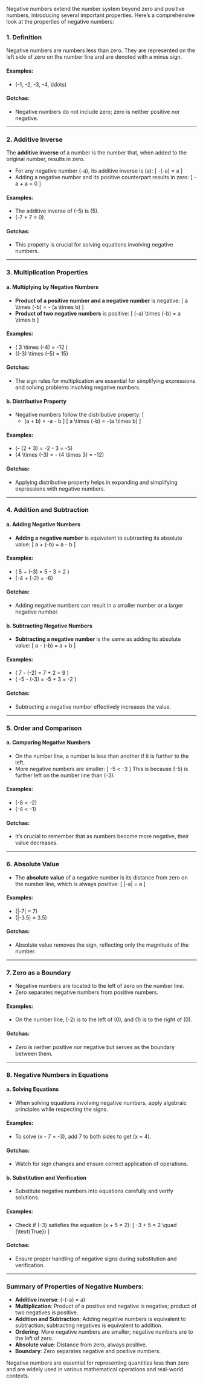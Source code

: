 Negative numbers extend the number system beyond zero and positive numbers, introducing several important properties. Here’s a comprehensive look at the properties of negative numbers:

### 1. **Definition**
Negative numbers are numbers less than zero. They are represented on the left side of zero on the number line and are denoted with a minus sign.

#### Examples:
- \(-1, -2, -3, -4, \ldots\)

#### Gotchas:
- Negative numbers do not include zero; zero is neither positive nor negative.

---

### 2. **Additive Inverse**
The **additive inverse** of a number is the number that, when added to the original number, results in zero.

- For any negative number \(-a\), its additive inverse is \(a\):
  \[
  -(-a) = a
  \]
- Adding a negative number and its positive counterpart results in zero:
  \[
  -a + a = 0
  \]

#### Examples:
- The additive inverse of \(-5\) is \(5\).
- \(-7 + 7 = 0\).

#### Gotchas:
- This property is crucial for solving equations involving negative numbers.

---

### 3. **Multiplication Properties**

#### a. **Multiplying by Negative Numbers**
- **Product of a positive number and a negative number** is negative:
  \[
  a \times (-b) = - (a \times b)
  \]
- **Product of two negative numbers** is positive:
  \[
  (-a) \times (-b) = a \times b
  \]

#### Examples:
- \( 3 \times (-4) = -12 \)
- \((-3) \times (-5) = 15\)

#### Gotchas:
- The sign rules for multiplication are essential for simplifying expressions and solving problems involving negative numbers.

#### b. **Distributive Property**
- Negative numbers follow the distributive property:
  \[
  - (a + b) = -a - b
  \]
  \[
  a \times (-b) = -(a \times b)
  \]

#### Examples:
- \(- (2 + 3) = -2 - 3 = -5\)
- \(4 \times (-3) = - (4 \times 3) = -12\)

#### Gotchas:
- Applying distributive property helps in expanding and simplifying expressions with negative numbers.

---

### 4. **Addition and Subtraction**

#### a. **Adding Negative Numbers**
- **Adding a negative number** is equivalent to subtracting its absolute value:
  \[
  a + (-b) = a - b
  \]

#### Examples:
- \( 5 + (-3) = 5 - 3 = 2 \)
- \(-4 + (-2) = -6\)

#### Gotchas:
- Adding negative numbers can result in a smaller number or a larger negative number.

#### b. **Subtracting Negative Numbers**
- **Subtracting a negative number** is the same as adding its absolute value:
  \[
  a - (-b) = a + b
  \]

#### Examples:
- \( 7 - (-2) = 7 + 2 = 9 \)
- \( -5 - (-3) = -5 + 3 = -2 \)

#### Gotchas:
- Subtracting a negative number effectively increases the value.

---

### 5. **Order and Comparison**

#### a. **Comparing Negative Numbers**
- On the number line, a number is less than another if it is further to the left.
- More negative numbers are smaller:
  \[
  -5 < -3
  \]
  This is because \(-5\) is further left on the number line than \(-3\).

#### Examples:
- \(-8 < -2\)
- \(-4 < -1\)

#### Gotchas:
- It’s crucial to remember that as numbers become more negative, their value decreases.

---

### 6. **Absolute Value**
- The **absolute value** of a negative number is its distance from zero on the number line, which is always positive:
  \[
  |-a| = a
  \]

#### Examples:
- \(|-7| = 7\)
- \(|-3.5| = 3.5\)

#### Gotchas:
- Absolute value removes the sign, reflecting only the magnitude of the number.

---

### 7. **Zero as a Boundary**
- Negative numbers are located to the left of zero on the number line.
- Zero separates negative numbers from positive numbers.

#### Examples:
- On the number line, \(-2\) is to the left of \(0\), and \(1\) is to the right of \(0\).

#### Gotchas:
- Zero is neither positive nor negative but serves as the boundary between them.

---

### 8. **Negative Numbers in Equations**

#### a. **Solving Equations**
- When solving equations involving negative numbers, apply algebraic principles while respecting the signs.

#### Examples:
- To solve \(x - 7 = -3\), add 7 to both sides to get \(x = 4\).

#### Gotchas:
- Watch for sign changes and ensure correct application of operations.

#### b. **Substitution and Verification**
- Substitute negative numbers into equations carefully and verify solutions.

#### Examples:
- Check if \(-3\) satisfies the equation \(x + 5 = 2\):
  \[
  -3 + 5 = 2 \quad (\text{True})
  \]

#### Gotchas:
- Ensure proper handling of negative signs during substitution and verification.

---

### Summary of Properties of Negative Numbers:
- **Additive inverse**: \(-(-a) = a\)
- **Multiplication**: Product of a positive and negative is negative; product of two negatives is positive.
- **Addition and Subtraction**: Adding negative numbers is equivalent to subtraction; subtracting negatives is equivalent to addition.
- **Ordering**: More negative numbers are smaller; negative numbers are to the left of zero.
- **Absolute value**: Distance from zero, always positive.
- **Boundary**: Zero separates negative and positive numbers.

Negative numbers are essential for representing quantities less than zero and are widely used in various mathematical operations and real-world contexts.